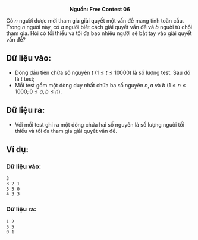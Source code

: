 **<center>Nguồn:  Free Contest 06</center>**

Có $n$ người được mời tham gia giải quyết một vấn đề mang tính toàn cầu. Trong $n$ người này, có $a$ người biết cách giải quyết vấn đề và $b$ người từ chối tham gia. Hỏi có tối thiểu và tối đa bao nhiêu người sẽ bắt tay vào giải quyết vấn đề?

## Dữ liệu vào:
- Dòng đầu tiên chứa số nguyên $t\ (1 ≤t ≤10000)$ là số lượng test. Sau đó là $t$ test;
- Mỗi test gồm một dòng duy nhất chứa ba số nguyên $n, a$ và $b\ (1 ≤n ≤1000; 0 ≤a, b ≤n)$.

## Dữ liệu ra:
- Với mỗi test ghi ra một dòng chứa hai số nguyên là số lượng người tối thiểu và tối đa tham gia giải quyết vấn đề.

## Ví dụ:
### Dữ liệu vào:
```
3
3 2 1
5 5 0
4 3 3
```

### Dữ liệu ra:
```
1 2
5 5
0 1
```